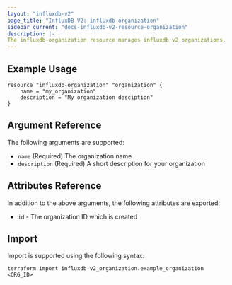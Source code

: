 ```yaml
---
layout: "influxdb-v2"
page_title: "InfluxDB V2: influxdb-organization"
sidebar_current: "docs-influxdb-v2-resource-organization"
description: |-
The influxdb-organization resource manages influxdb v2 organizations.
---
```


## Example Usage

```hcl
resource "influxdb-organization" "organization" {
    name = "my_organization"
    description = "My organization desciption"
}
```

## Argument Reference

The following arguments are supported:

* ``name`` (Required) The organization name
* ``description`` (Required) A short description for your organization

## Attributes Reference

In addition to the above arguments, the following attributes are exported:

* ``id`` - The organization ID which is created


## Import

Import is supported using the following syntax:

```shell
terraform import influxdb-v2_organization.example_organization <ORG_ID>
```
